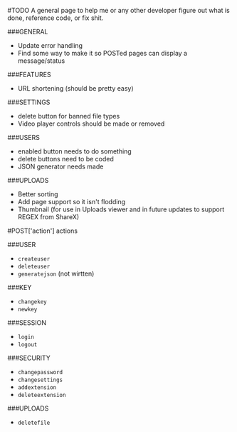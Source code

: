 #TODO
A general page to help me or any other developer figure out what is done, reference code, or fix shit.

###GENERAL
* Update error handling
* Find some way to make it so POSTed pages can display a message/status

###FEATURES
* URL shortening (should be pretty easy)

###SETTINGS
* delete button for banned file types
* Video player controls should be made or removed

###USERS
* enabled button needs to do something
* delete buttons need to be coded
* JSON generator needs made

###UPLOADS
* Better sorting
* Add page support so it isn't flodding 
* Thumbnail (for use in Uploads viewer and in future updates to support REGEX from ShareX)

#POST['action'] actions

###USER
* `createuser`
* `deleteuser`
* `generatejson` (not wirtten)

###KEY
* `changekey`
* `newkey`

###SESSION
* `login`
* `logout`

###SECURITY
* `changepassword`
* `changesettings`
* `addextension`
* `deleteextension`

###UPLOADS
* `deletefile`


